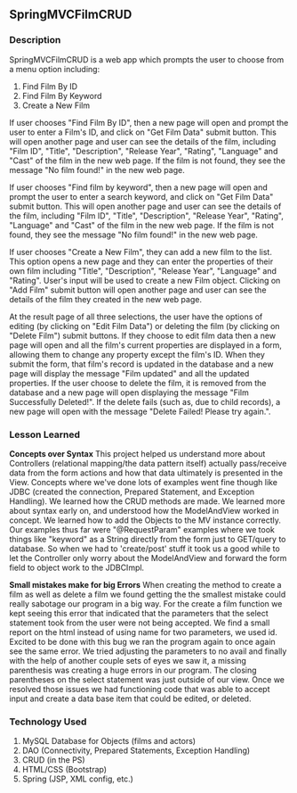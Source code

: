 ## SpringMVCFilmCRUD

### Description

SpringMVCFilmCRUD is a web app which prompts the user to choose from a menu option including:

1. Find Film By ID
2. Find Film By Keyword
3. Create a New Film

If user chooses "Find Film By ID", then a new page will open and prompt the user to enter a Film's ID, and click on "Get Film Data" submit button. This will open another page and user can see the details of the film, including "Film ID", "Title", "Description", "Release Year", "Rating", "Language" and "Cast" of the film in the new web page. If the film is not found, they see the message "No film found!" in the new web page.

If user chooses "Find film by keyword", then a new page will open and prompt the user to enter a search keyword, and click on "Get Film Data" submit button. This will open another page and user can see the details of the film, including "Film ID", "Title", "Description", "Release Year", "Rating", "Language" and "Cast" of the film in the new web page. If the film is not found, they see the message "No film found!" in the new web page.

If user chooses "Create a New Film", they can add a new film to the list. This option opens a new page and they can enter the properties of their own film including "Title", "Description", "Release Year", "Language" and "Rating". User's input will be used to create a new Film object. Clicking on "Add Film" submit button will open another page and user can see the details of the film they created in the new web page.

At the result page of all three selections, the user have the options of editing (by clicking on "Edit Film Data") or deleting the film (by clicking on "Delete Film") submit buttons.
If they choose to edit film data then a new page will open and all the film's current properties are displayed in a form, allowing them to change any property except the film's ID. When they submit the form, that film's record is updated in the database and a new page will display the message "Film updated" and all the updated properties.
If the user choose to delete the film, it is removed from the database and a new page will open displaying the message "Film Successfully Deleted!". If the delete fails (such as, due to child records), a new page will open with the message "Delete Failed! Please try again.".

### Lesson Learned

**Concepts over Syntax**
This project helped us understand more about Controllers (relational mapping/the data pattern itself) actually pass/receive data from the form actions and how that data ultimately is presented in the View.
Concepts where we've done lots of examples went fine though like JDBC (created the connection, Prepared Statement, and Exception Handling).
We learned how the CRUD methods are made. We learned more about syntax early on, and understood how the ModelAndView worked in concept. We learned how to add the Objects to the MV instance correctly.
Our examples thus far were "@RequestParam" examples where we took things like "keyword" as a String directly from the form just to GET/query to database. So when we had to 'create/post' stuff it took us a good while to let the Controller only worry about the ModelAndView and forward the form field to object work to the JDBCImpl.

**Small mistakes make for big Errors**
When creating the method to create a film as well as delete a film we found getting the the smallest mistake could really sabotage our program in a big way. For the create a film function we kept seeing this error that indicated that the parameters that the select statement took from the user were not being accepted. We find a small report on the html instead of using name for two parameters, we used id. Excited to be done with this bug we ran the program again to once again see the same error. We tried adjusting the parameters to no avail and finally with the help of another couple sets of eyes we saw it, a missing parenthesis was creating a huge errors in our program. The closing parentheses on the select statement was just outside of our view. Once we resolved those issues we had functioning code that was able to accept input and create a data base item that could be edited, or deleted.


### Technology Used

1. MySQL Database for Objects (films and actors)
2. DAO (Connectivity, Prepared Statements, Exception Handling)
3. CRUD (in the PS)
4. HTML/CSS (Bootstrap)
5. Spring (JSP, XML config, etc.)
